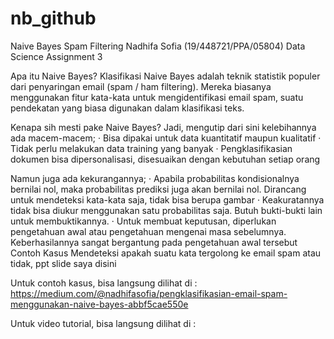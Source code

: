 # nb_github
Naive Bayes Spam Filtering
Nadhifa Sofia (19/448721/PPA/05804)
Data Science Assignment 3

Apa itu Naive Bayes?
Klasifikasi Naive Bayes adalah teknik statistik populer dari penyaringan email (spam / ham filtering). Mereka biasanya menggunakan fitur kata-kata untuk mengidentifikasi email spam, suatu pendekatan yang biasa digunakan dalam klasifikasi teks.

Kenapa sih mesti pake Naive Bayes?
Jadi, mengutip dari sini kelebihannya ada macem-macem;
· Bisa dipakai untuk data kuantitatif maupun kualitatif
· Tidak perlu melakukan data training yang banyak
· Pengklasifikasian dokumen bisa dipersonalisasi, disesuaikan dengan kebutuhan setiap orang

Namun juga ada kekurangannya;
· Apabila probabilitas kondisionalnya bernilai nol, maka probabilitas prediksi juga akan bernilai nol. Dirancang untuk mendeteksi kata-kata saja, tidak bisa berupa gambar
· Keakuratannya tidak bisa diukur menggunakan satu probabilitas saja. Butuh bukti-bukti lain untuk membuktikannya.
· Untuk membuat keputusan, diperlukan pengetahuan awal atau pengetahuan mengenai masa sebelumnya. Keberhasilannya sangat bergantung pada pengetahuan awal tersebut
Contoh Kasus
Mendeteksi apakah suatu kata tergolong ke email spam atau tidak, ppt slide saya disini

Untuk contoh kasus, bisa langsung dilihat di :
https://medium.com/@nadhifasofia/pengklasifikasian-email-spam-menggunakan-naive-bayes-abbf5cae550e

Untuk video tutorial, bisa langsung dilihat di :
